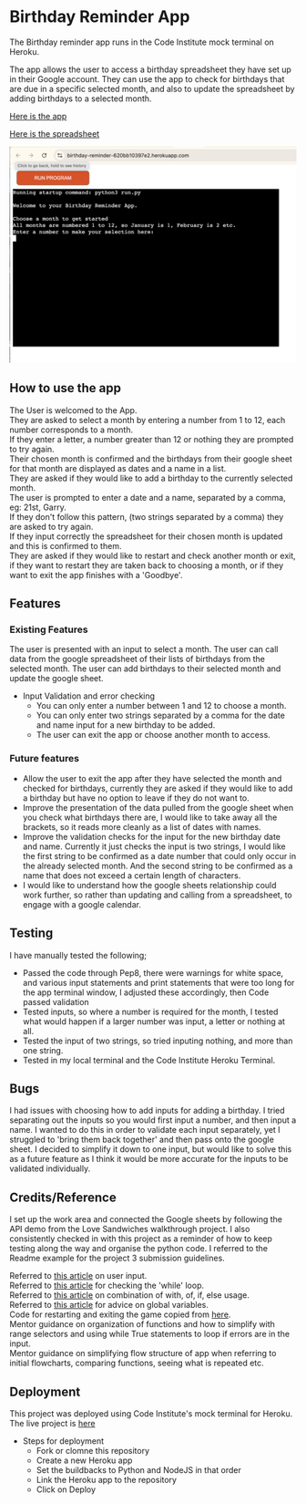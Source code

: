 # Birthday Reminder App

The Birthday reminder app runs in the Code Institute mock terminal on Heroku.

The app allows the user to access a birthday spreadsheet they have set up in their Google account. They can use the app to check for birthdays that are due in a specific selected month, and also to update the spreadsheet by adding birthdays to a selected month.

[Here is the app](https://birthday-reminder-620bb10397e2.herokuapp.com/)

[Here is the spreadsheet](https://docs.google.com/spreadsheets/d/1B1Lq1--t_gRSvk8bO3cHkOmlPVF0pA2te1agPnkIjew/edit?usp=sharing)


![Screenshot of the Birthday Reminder App](/assets/birthdayappscreen.png)


## How to use the app

The User is welcomed to the App.<br>
They are asked to select a month by entering a number from 1 to 12, each number corresponds to a month.<br>
If they enter a letter, a number greater than 12 or nothing they are prompted to try again.<br>
Their chosen month is confirmed and the birthdays from their google sheet for that month are displayed as dates and a name in a list.<br>
They are asked if they would like to add a birthday to the currently selected month.<br>
The user is prompted to enter a date and a name, separated by a comma, eg: 21st, Garry.<br>
If they don't follow this pattern, (two strings separated by a comma) they are asked to try again.<br>
If they input correctly the spreadsheet for their chosen month is updated and this is confirmed to them.<br>
They are asked if they would like to restart and check another month or exit, if they want to restart they are taken back to choosing a month, or if they want to exit the app finishes with a 'Goodbye'.

## Features
### Existing Features
The user is presented with an input to select a month.
The user can call data from the google spreadsheet of their lists of birthdays from the selected month.
The user can add birthdays to their selected month and update the google sheet.
- Input Validation and error checking
    - You can only enter a number between 1 and 12 to choose a month.
    - You can only enter two strings separated by a comma for the date and name input for a new birthday to be added.
    - The user can exit the app or choose another month to access.    
### Future features
- Allow the user to exit the app after they have selected the month and checked for birthdays, currently they are asked if they would like to add a birthday but have no option to leave if they do not want to.
- Improve the presentation of the data pulled from the google sheet when you check what birthdays there are, I would like to take away all the brackets, so it reads more cleanly as a list of dates with names.
- Improve the validation checks for the input for the new birthday date and name. Currently it just checks the input is two strings, I would like the first string to be confirmed as a date number that could only occur in the already selected month. And the second string to be confirmed as a name that does not exceed a certain length of characters.
- I would like to understand how the google sheets relationship could work further, so rather than updating and calling from a spreadsheet, to engage with a google calendar.

## Testing
I have manually tested the following;
- Passed the code through Pep8, there were warnings for white space, and various input statements and print statements that were too long for the app terminal window, I adjusted these accordingly, then Code passed validation
- Tested inputs, so where a number is required for the month, I tested what would happen if a larger number was input, a letter or nothing at all.
- Tested the input of two strings, so tried inputing nothing, and more than one string.
- Tested in my local terminal and the Code Institute Heroku Terminal.

## Bugs
I had issues with choosing how to add inputs for adding a birthday.
I tried separating out the inputs so you would first input a number, and then input a name. I wanted to do this in order to validate each input separately, yet I struggled to 'bring them back together' and then pass onto the google sheet. I decided to simplify it down to one input, but would like to solve this as a future feature as I think it would be more accurate for the inputs to be validated individually.


## Credits/Reference

I set up the work area and connected the Google sheets by following the API demo from the Love Sandwiches walkthrough project. I also consistently checked in with this project as a reminder of how to keep testing along the way and organise the python code. I referred to the Readme example for the project 3 submission guidelines.

Referred to [this article](https://www.knowledgehut.com/blog/programming/user-input-in-python) on user input. <br>
Referred to [this article](https://www.toolsqa.com/python/python-while-loop/) for checking the 'while' loop.<br>
Referred to [this article](https://stackoverflow.com/questions/20652527/python-try-except-with-of-if-else) on combination of with, of, if, else usage.<br>
Referred to [this article](https://www.geeksforgeeks.org/how-to-use-a-variable-from-another-function-in-python/) for advice on global variables.<br>
Code for restarting and exiting the game copied from [here](9https://gist.github.com/ArielAleksandrus/9dd5da003162e7f177c3).<br>
Mentor guidance on organization of functions and how to simplify with range selectors and using while True statements to loop if errors are in the input.<br>
Mentor guidance on simplifying flow structure of app when referring to initial flowcharts, comparing functions, seeing what is repeated etc.<br>

## Deployment
This project was deployed using Code Institute's mock terminal for Heroku.
The live project is [here](https://birthday-reminder-620bb10397e2.herokuapp.com/)

- Steps for deployment
    - Fork or clomne this repository
    - Create a new Heroku app
    - Set the buildbacks to Python and NodeJS in that order
    - Link the Heroku app to the repository
    - Click on Deploy
